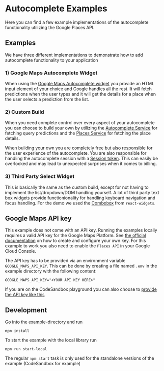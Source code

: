 # Autocomplete Examples

Here you can find a few example implementations of the autocomplete functionality utilizing the Google Places API.

## Examples

We have three different implementations to demonstrate how to add autocomplete functionality to your application

### 1) Google Maps Autocomplete Widget

When using the [Google Maps Autocomplete widget][autocomplete-widget] you provide an HTML input element of your choice and Google handles all the rest. It will fetch predictions when the user types and it will get the details for a place when the user selects a prediction from the list.

### 2) Custom Build

When you need complete control over every aspect of your autocomplete you can choose to build your own by utilizing the [Autocomplete Service][autocomplete-service] for fetching query predictions and the [Places Service][place-details] for fetching the place details.

When building your own you are completely free but also responsible for the user experience of the autocomplete. You are also responsible for handling the autocomplete session with a [Session token][session-token]. This can easily be overlooked and may lead to unexpected surprises when it comes to billing.

### 3) Third Party Select Widget

This is basically the same as the custom build, except for not having to implement the list/dropdown/DOM handling yourself. A lot of third party text box widgets provide functionionality for handling keyboard navigation and focus handling. For the demo we used the [Combobox][combobox] from `react-widgets`.

## Google Maps API key

This example does not come with an API key. Running the examples locally requires a valid API key for the Google Maps Platform.
See [the official documentation][get-api-key] on how to create and configure your own key. For this example to work you also need to enable the `Places API` in your Google Cloud Console.

The API key has to be provided via an environment variable `GOOGLE_MAPS_API_KEY`. This can be done by creating a
file named `.env` in the example directory with the following content:

```shell title=".env"
GOOGLE_MAPS_API_KEY="<YOUR API KEY HERE>"
```

If you are on the CodeSandbox playground you can also choose to [provide the API key like this](https://codesandbox.io/docs/learn/environment/secrets)

## Development

Go into the example-directory and run

```shell
npm install
```

To start the example with the local library run

```shell
npm run start-local
```

The regular `npm start` task is only used for the standalone versions of the example (CodeSandbox for example)

[get-api-key]: https://developers.google.com/maps/documentation/javascript/get-api-key
[autocomplete-widget]: https://developers.google.com/maps/documentation/javascript/place-autocomplete#add-autocomplete
[autocomplete-service]: https://developers.google.com/maps/documentation/javascript/reference/places-autocomplete-service#AutocompleteService.getPlacePredictions
[place-details]: https://developers.google.com/maps/documentation/javascript/reference/places-service#PlacesService.getDetails
[session-token]: https://developers.google.com/maps/documentation/javascript/reference/places-autocomplete-service#AutocompleteSessionToken
[combobox]: https://jquense.github.io/react-widgets/docs/Combobox
